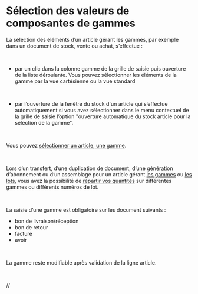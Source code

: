 # Sélection des valeurs de composantes de gammes


La sélection des éléments d’un article gérant les gammes, par exemple 
 dans un document de stock, vente ou achat, s’effectue :


 


* par un clic dans la colonne 
 gamme de la grille de saisie puis ouverture de la liste déroulante. 
 Vous pouvez sélectionner les éléments de la gamme par la vue cartésienne 
 ou la vue standard


 


* par l’ouverture de la fenêtre 
 du stock d'un article qui s’effectue automatiquement si vous avez 
 sélectionner dans le menu contextuel de la grille de saisie l’option 
 "ouverture automatique du stock article pour la sélection de 
 la gamme".


 


Vous pouvez [sélectionner un article, une gamme](SelectionValeursComposantesGammes.md).


 


Lors d’un transfert, d’une duplication de document, d’une génération 
 d’abonnement ou d’un assemblage pour un article gérant [les 
 gammes](../1/Etapes.md) ou [les 
 lots](../../../Stocks/NumerosLots/2/Numéros_de_lots_de_A_à_Z.md), vous avez la possibilité de [répartir 
 vos quantités](../../../Stocks/NumerosLots/Trier/Fenetre_d_affectation_d_une_gamme_et_ou_numero_de_lot.md) sur différentes gammes ou différents numéros de lot.


 


La saisie d’une gamme est obligatoire sur les document suivants :


* bon 
 de livraison/réception
* bon 
 de retour
* facture
* avoir


 


La gamme reste modifiable après validation de la ligne article.


 






//<![CDATA[
 if( typeof( FilePopupInit ) != 'function' ) FilePopupInit = new Function();
 FilePopupInit('a1');
//]]>
